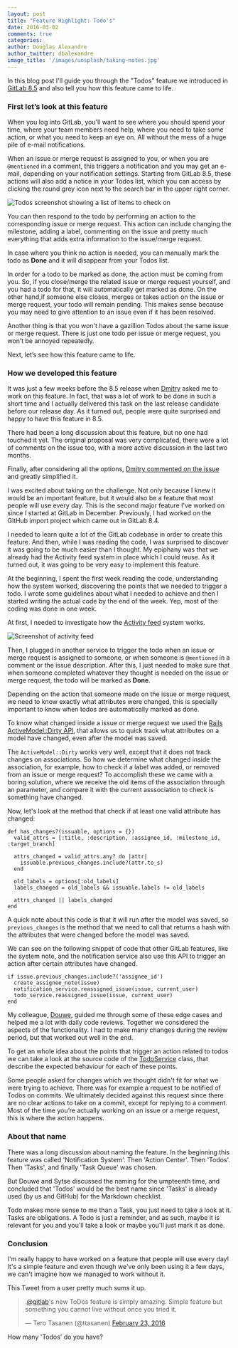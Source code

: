 ```yaml
---
layout: post
title: "Feature Highlight: Todo's"
date: 2016-03-02
comments: true
categories:
author: Douglas Alexandre
author_twitter: dbalexandre
image_title: '/images/unsplash/taking-notes.jpg'
---
```


In this blog post I'll guide you through the "Todos" feature we introduced in
[GitLab 8.5](https://about.gitlab.com/2016/02/22/gitlab-8-5-released/)
and also tell you how this feature came to life.

<!-- more -->

### First let’s look at this feature

When you log into GitLab, you'll want to see where you should spend your time,
where your team members need help, where you need to take some action, or what
you need to keep an eye on. All without the mess of a huge pile of e-mail
notifications.

When an issue or merge request is assigned to you, or when you are `@mentioned`
in a comment, this triggers a notification and you may get an e-mail, depending
on your notification settings. Starting from GitLab 8.5, these actions will
also add a notice in your Todos list, which you can access by clicking the
round grey icon next to the search bar in the upper right corner.

![Todos screenshot showing a list of items to check on](/images/blogimages/todos-screenshot.jpg)

You can then respond to the todo by performing an action to the corresponding
issue or merge request. This action can include changing the milestone, adding
a label, commenting on the issue and pretty much everything that adds extra
information to the issue/merge request.

In case where you think no action is needed, you can manually mark the todo as
**Done** and it will disappear from your Todos list.

In order for a todo to be marked as done, the action must be coming from you.
So, if you close/merge the related issue or merge request yourself, and you had
a todo for that, it will automatically get marked as done. On the other hand,if
someone else closes, merges or takes action on the issue or merge request, your
todo will remain pending. This makes sense because you may need to give
attention to an issue even if it has been resolved.

Another thing is that you won't have a gazillion Todos about the same issue or
merge request. There is just one todo per issue or merge request, you won’t be
annoyed repeatedly.

Next, let’s see how this feature came to life.

### How we developed this feature

It was just a few weeks before the 8.5 release when
[Dmitry](https://twitter.com/dzaporozhets) asked me to work on this feature.
In fact, that was a lot of work to be done in such a short time and I actually
delivered this task on the last release candidate before our release day.
As it turned out, people were quite surprised and happy to have this feature in
8.5.

There had been a long discussion about this feature, but no one had touched it
yet. The original proposal was very complicated, there were a lot of comments
on the issue too, with a more active discussion in the last two months.

Finally, after considering all the options,
[Dmitry commented on the issue][comment] and greatly simplified it.

I was excited about taking on the challenge. Not only because I knew it would
be an important feature, but it would also be a feature that most people will
use every day. This is the second major feature I've worked on since I started
at GitLab in December. Previously, I had worked on the GitHub import project
which came out in GitLab 8.4.

I needed to learn quite a lot of the GitLab codebase in order to create this
feature. And then, while I was reading the code, I was surprised to discover it
was going to be much easier than I thought. My epiphany was that we already had
the Activity feed system in place which I could reuse. As it turned out, it was
going to be very easy to implement this feature.

At the beginning, I spent the first week reading the code, understanding how
the system worked, discovering the points that we needed to trigger a todo. I
wrote some guidelines about what I needed to achieve and then I started writing
the actual code by the end of the week. Yep, most of the coding was done in one
week.

At first, I needed to investigate how the
[Activity feed](https://gitlab.com/dashboard/activity) system works.

![Screenshot of activity feed](/images/blogimages/activity-feed-screenshot.jpg)

Then, I plugged in another service to trigger the todo when an issue or merge
request is assigned to someone, or when someone is `@mentioned` in a comment or
the issue description. After this, I just needed to make sure that when someone
completed whatever they thought is needed on the issue or merge request, the
todo will be marked as **Done**.

Depending on the action that someone made on the issue or merge request, we
need to know exactly what attributes were changed, this is specially important
to know when todos are automatically marked as done.

To know what changed inside a issue or merge request we used the
[Rails ActiveModel::Dirty API](http://api.rubyonrails.org/classes/ActiveModel/Dirty.html), that allows us to quick track what attributes on a model have changed,
even after the model was saved.

The `ActiveModel::Dirty` works very well, except that it does not track changes
on associations. So how we determine what changed inside the association, for
example, how to check if a label was added, or removed from an issue or merge
request? To accomplish these we came with a boring solution, where we receive
the old items of the association through an parameter, and compare it with
the current asssociation to check is something have changed.

Now, let's look at the method that check if at least one valid attribute has
changed:

    def has_changes?(issuable, options = {})
      valid_attrs = [:title, :description, :assignee_id, :milestone_id, :target_branch]

      attrs_changed = valid_attrs.any? do |attr|
        issuable.previous_changes.include?(attr.to_s)
      end

      old_labels = options[:old_labels]
      labels_changed = old_labels && issuable.labels != old_labels

      attrs_changed || labels_changed
    end

A quick note about this code is that it will run after the model was saved,
so `previous_changes` is the method that we need to call that returns a hash
with the attributes that were changed before the model was saved.

We can see on the following snippet of code that other GitLab features, like
the system note, and the notification service also use this API to trigger an
action after certain attributes have changed.

    if issue.previous_changes.include?('assignee_id')
      create_assignee_note(issue)
      notification_service.reassigned_issue(issue, current_user)
      todo_service.reassigned_issue(issue, current_user)
    end

My colleague, [Douwe](https://twitter.com/DouweM), guided me through some of
these edge cases and helped me a lot with daily code reviews. Together we
considered the aspects of the functionality. I had to make many changes during
the review period, but that worked out well in the end.

To get an whole idea about the points that trigger an action related to todos
we can take a look at the source code of the [TodoService](https://gitlab.com/gitlab-org/gitlab-ce/blob/master/app/services/todo_service.rb) class, that describe the expected
behaviour for each of these points.

Some people asked for changes which we thought didn't fit for what we were
trying to achieve. There was for example a request to be notified of Todos on
commits. We ultimately decided against this request since there are no clear
actions to take on a commit, except for replying to a comment. Most of the time
you’re actually working on an issue or a merge request, this is where the action
happens.

### About that name

There was a long discussion about naming the feature. In the beginning this
feature was called 'Notification System'. Then 'Action Center'. Then 'Todos'.
Then 'Tasks', and finally 'Task Queue' was chosen.

But Douwe and Sytse discussed the naming for the umpteenth time, and concluded
that 'Todos' would be the best name since 'Tasks' is already used (by us and
GitHub) for the Markdown checklist.

Todo makes more sense to me than a Task, you just need to take a look at it.
Tasks are obligations. A Todo is just a reminder, and as such, maybe it is
relevant for you and you'll take a look or maybe you'll just mark it as done.

### Conclusion

I'm really happy to have worked on a feature that people will use every day!
It's a simple feature and even though we've only been using it a few days,
we can't imagine how we managed to work without it.

This Tweet from a user pretty much sums it up.

<blockquote class="twitter-tweet" data-lang="en"><p lang="en" dir="ltr">.<a href="https://twitter.com/gitlab">@gitlab</a>&#39;s new ToDos feature is simply amazing. Simple feature but something you cannot live without once you tried it.</p>&mdash; Tero Tasanen (@ttasanen) <a href="https://twitter.com/ttasanen/status/702249244950974464">February 23, 2016</a></blockquote>
<script async src="//platform.twitter.com/widgets.js" charset="utf-8"></script>

How many 'Todos' do you have?

[comment]: https://gitlab.com/gitlab-org/gitlab-ce/issues/2425#note_3116626
